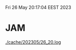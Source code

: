 Fri 26 May 20:17:04 EEST 2023
# JAM
<a href='./cache/202305/26_20.log'>./cache/202305/26_20.log</a>
